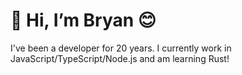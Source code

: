 # 👋 Hi, I’m Bryan 😊

I've been a developer for 20 years. I currently work in JavaScript/TypeScript/Node.js and am learning Rust!
